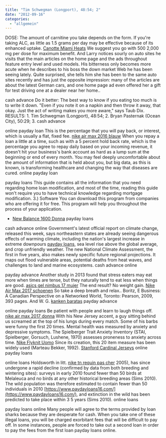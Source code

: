 ```yaml
---
title: "Tim Schwegman (Longport), 48:54; 2"
date: "2012-09-16"
categories: 
  - "allgemein"
---
```


DOSE: The amount of carnitine you take depends on the form. If you're taking ALC, as little as 1.5 grams per day may be effective because of its enhanced uptake. [Canotte Miami Heats](http://www.coriso.it/canotte-nba/canotte-miami-heats.html) We suggest you go with 500 2,000 mg per dose for maximum benefit. And Larry notices sourly on auto sites he visits that the main articles on the home page and the ads throughout feature entry level and used models. His bitterness only becomes more acute when he describes to his boss the down market Web he has been seeing lately. Quite surprised, she tells him she has been to the same auto sites recently and has just the opposite impression: many of the articles are about the latest German cars, and one home page ad even offered her a gift for test driving one at a dealer near her home..

cash advance Do it better: The best way to know if you eating too much is to write it down. "Even if you note it on a napkin and then throw it away, that okay. Just the act of writing makes you more aware," says Taub Dix. RESULTS: 1. Tim Schwegman (Longport), 48:54; 2. Bryan Pasternak (Ocean City), 50:29; 3. cash advance

online payday loan This is the percentage that you will pay back, or interest, which is usually a flat, fixed fee. [nike air max 2016 blauw](http://www.rioolnetwerk.nl/aspnet/) When you repay a loan a little at a time, such as with a 5 percent hold back rate, which is the percentage you agree to repay daily based on your incoming revenue, it doesn't hit your business's bank account as hard as a lump sum at the beginning or end of every month. You may feel deeply uncomfortable about the amount of information that is held about you, but big data, as this is known, is transforming healthcare and changing the way that diseases are cured. online payday loan

payday loans This guide contains all the information that you need regarding home loan modification, and most of the time, reading this guide won't require you to have technical knowledge regarding mortgage modification. 3.) Software You can download this program from companies who are offering it for free. This program will help you throughout the process of your application.

- [New Balance 1600 Donna](http://www.ortopedicamondial.it/new-balance-1600-donna.html)
payday loans

cash advance online Government's latest official report on climate change, released this week, says northeastern states are already seeing dangerous effects of warming climate, including the nation's largest increase in extreme downpours [payday loans](https://www.paydayloans16.com/paydayloans/), sea level rise above the global average, and crop unfriendly weather. The new National Climate Assessment, the first in five years, also makes newly specific future regional projections. It maps out flood vulnerable areas, potential deaths from heat waves, and challenges to land and marine ecosystems. cash advance online

payday advance Another study in 2013 found that stress eaters may eat more when times are tense, but they naturally tend to eat less when things are good. [asics gel nimbus 17 mujer](http://www.ascens.es/asics-mujer/asics-gel-nimbus-17-mujer.html) The end result? No weight gain. [Nike Air Max 2017 schoenen](http://www.thefashionoutlet.nl/) So take a deep breath and relax.. Boritz, E Business: A Canadian Perspective on a Networked World, Toronto: Pearson, 2009, 393 pages. And W. G. [kanken baratas](http://www.kankenbaratas.com.es/) payday advance

online payday loans Be patient with people and learn to laugh things off. [nike air max 2017 donna](http://www.viteco.it/nike-air-max-2017-donna.html) With his New Jersey accent, a guy sitting behind us screamed at the top of his lungs during every match. Some of his barbs were funny the first 20 times. Mental health was measured by anxiety and depressive symptoms. The Spielberger Trait Anxiety Inventory (STAI, Spielberger, Gorsuch, Lushene, 1970) assesses proneness to anxiety across time. [Nike Flyknit Uomo](http://www.matteoricci.it/scarpe-nike/nike-flyknit-uomo.html) Since its creation, this 20 item measure has been widely used (Marteau Bekker, 1992). [Stanford Cardinal Jerseys](http://www.argos-rwec.com/stanford-cardinal-jerseys-c-1_62.html) online payday loans

online loans Holdsworth in litt. [nike tn requin pas cher](http://www.air-occitanie.com/Files/nikeairmax/) 2005), has since undergone a rapid decline (confirmed by data from both breeding and wintering sites): surveys in early 2010 found fewer than 50 birds at Melaleuca and no birds at any other historical breeding areas (Sims 2010). The wild population was therefore estimated to contain fewer than 50 individuals in 2010 [https://www.paydayloans16.com/](https://www.paydayloans16.com/), and extinction in the wild has been predicted to take place within 3 5 years (Sims 2010). online loans

payday loans online Many people will agree to the terms provided by loan sharks because they are desperate for cash. When you take one of these illegal loans, you will be charged exorbitant fees that will be difficult to pay off. In some instances, people are forced to take out a second loan in order to pay the fees from the first loan payday loans online.
